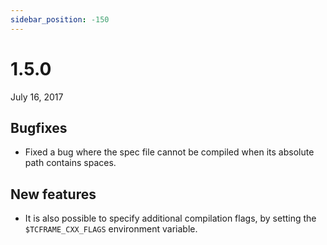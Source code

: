 ```yaml
---
sidebar_position: -150
---
```


# 1.5.0

July 16, 2017

## Bugfixes

- Fixed a bug where the spec file cannot be compiled when its absolute path contains spaces.

## New features

- It is also possible to specify additional compilation flags, by setting the `$TCFRAME_CXX_FLAGS` environment variable.
